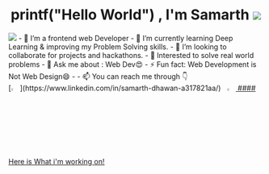 
<h1 align="center">   printf("Hello World") , I'm Samarth <img src="https://img.icons8.com/emoji/48/000000/waving-hand-emoji.png"/></h1>


<img src="https://img.icons8.com/external-flat-juicy-fish/60/000000/external-male-coding-and-development-flat-flat-juicy-fish.png"/>
- 🔭 I’m a frontend web Developer
- 🌱 I’m currently learning Deep Learning & improving my Problem Solving skills.
- 👯 I’m looking to collaborate for projects and hackathons.
- 🤔 Interested to solve real world problems
- 💬 Ask me about : Web Dev😍 
- ⚡ Fun fact: Web Development is Not Web Design😄
- 
- 📫 You can reach me through 👇 
  <br />[<img src="https://img.icons8.com/color/48/000000/linkedin.png" width="3.5%"/>](https://www.linkedin.com/in/samarth-dhawan-a317821aa/)  &nbsp;
   <a href="mailto:samarthdhawan28@gmail.com"> <img src="https://img.icons8.com/fluent/48/000000/gmail.png" width="3.5%"/>
  #### Here is What i'm working on!
